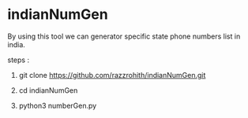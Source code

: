 # indianNumGen
By using this tool we can generator specific state phone numbers list in india.

steps :
  1) git clone https://github.com/razzrohith/indianNumGen.git
  
  2) cd indianNumGen
  
  3) python3 numberGen.py
